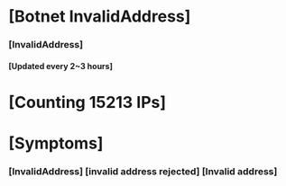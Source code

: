 # [Botnet InvalidAddress]
### [InvalidAddress]
#### [Updated every 2~3 hours]

# [Counting 15213 IPs]

# [Symptoms] 

###   [InvalidAddress] [invalid address rejected] [Invalid address]
